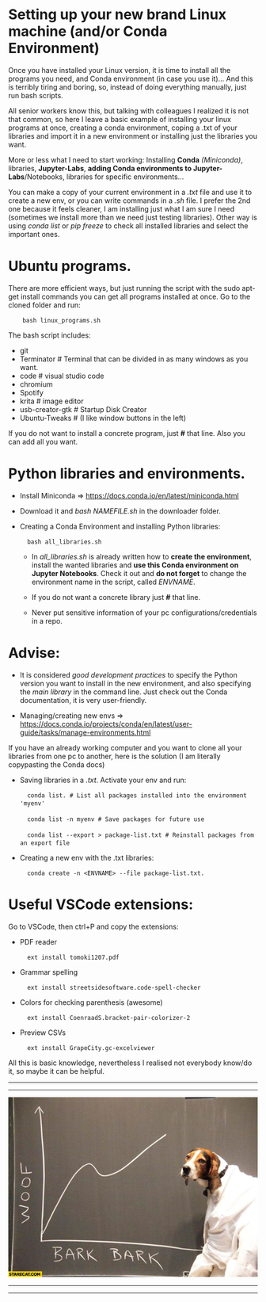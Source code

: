 # Setting up your new brand Linux machine (and/or Conda Environment)

Once you have installed your Linux version, it is time to install all the programs you need, and Conda environment (in case you use it)... And this is terribly tiring and boring, so, instead of doing everything manually, just run bash scripts. 

All senior workers know this, but talking with colleagues I realized it is not that common, so here I leave a basic example of installing your linux programs at once, creating a conda environment, coping a .txt of your libraries and import it in a new environment or installing just the libraries you want.



More or less what I need to start working: Installing **Conda** *(Miniconda)*, libraries, **Jupyter-Labs**, **adding Conda environments to Jupyter-Labs**/Notebooks, libraries for specific environments...

You can make a copy of your current environment in a *.txt* file and use it to create a new env, or you can write commands in a *.sh* file. I prefer the 2nd one because it feels cleaner, I am installing just what I am sure I need (sometimes we install more than we need just testing libraries). Other way is using *conda list* or *pip freeze* to check all installed libraries and select the important ones.

# Ubuntu programs.

There are more efficient ways, but just running the script with the sudo apt-get install commands you can get all programs installed at once. Go to the cloned folder and run:

        bash linux_programs.sh 

The bash script includes:

- git
- Terminator # Terminal that can be divided in as many windows as you want.
- code # visual studio code
- chromium
- Spotify
- krita # image editor
- usb-creator-gtk # Startup Disk Creator
- Ubuntu-Tweaks         # (I like window buttons in the left)

If you do not want to install a concrete program, just **#** that line. Also you can add all you want.


# Python libraries and environments.

- Install Miniconda => https://docs.conda.io/en/latest/miniconda.html

- Download it and *bash NAMEFILE.sh* in the downloader folder.

- Creating a Conda Environment and installing Python libraries:

        bash all_libraries.sh

    - In *all_libraries.sh* is already written how to **create the environment**, install the wanted libraries and **use this Conda environment on Jupyter Notebooks**. Check it out and **do not forget** to change the environment name in the script, called *ENVNAME*.

    - If you do not want a concrete library just **#** that line. 

    - Never put sensitive information of your pc configurations/credentials in a repo.


# Advise:

- It is considered *good development practices* to specify the Python version you want to install in the new environment, and also specifying the *main library* in the command line. Just check out the Conda documentation, it is very user-friendly.

- Managing/creating new envs => https://docs.conda.io/projects/conda/en/latest/user-guide/tasks/manage-environments.html

If you have an already working computer and you want to clone all your libraries from one pc to another, here is the solution (I am literally copypasting the Conda docs)

- Saving libraries in a *.txt*. Activate your env and run:

        conda list. # List all packages installed into the environment 'myenv'
        
        conda list -n myenv # Save packages for future use
        
        conda list --export > package-list.txt # Reinstall packages from an export file


- Creating a new env with the .txt libraries:

        conda create -n <ENVNAME> --file package-list.txt.


# Useful VSCode extensions:

Go to VSCode, then ctrl+P and copy the extensions:

- PDF reader

        ext install tomoki1207.pdf

- Grammar spelling

        ext install streetsidesoftware.code-spell-checker

- Colors for checking parenthesis (awesome)

        ext install CoenraadS.bracket-pair-colorizer-2

- Preview CSVs

        ext install GrapeCity.gc-excelviewer

All this is basic knowledge, nevertheless I realised not everybody know/do it, so maybe it can be helpful.


-------------------------------------

-------------------------------------

![alt](pics/woof-bark-bark-dog-graph.jpg)


-------------------------------------

-------------------------------------